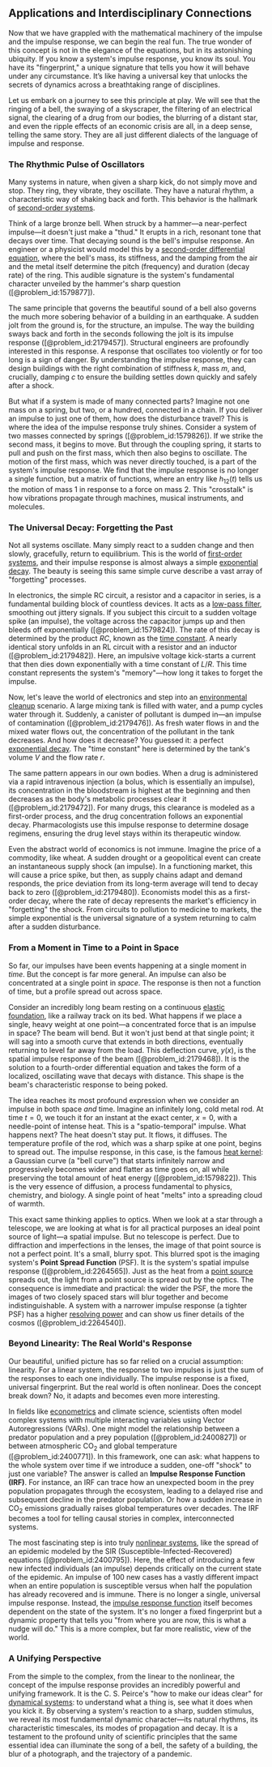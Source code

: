 ## Applications and Interdisciplinary Connections

Now that we have grappled with the mathematical machinery of the impulse and the impulse response, we can begin the real fun. The true wonder of this concept is not in the elegance of the equations, but in its astonishing ubiquity. If you know a system's impulse response, you know its soul. You have its "fingerprint," a unique signature that tells you how it will behave under any circumstance. It’s like having a universal key that unlocks the secrets of dynamics across a breathtaking range of disciplines.

Let us embark on a journey to see this principle at play. We will see that the ringing of a bell, the swaying of a skyscraper, the filtering of an electrical signal, the clearing of a drug from our bodies, the blurring of a distant star, and even the ripple effects of an economic crisis are all, in a deep sense, telling the same story. They are all just different dialects of the language of impulse and response.

### The Rhythmic Pulse of Oscillators

Many systems in nature, when given a sharp kick, do not simply move and stop. They ring, they vibrate, they oscillate. They have a natural rhythm, a characteristic way of shaking back and forth. This behavior is the hallmark of [second-order systems](@article_id:276061).

Think of a large bronze bell. When struck by a hammer—a near-perfect impulse—it doesn't just make a "thud." It erupts in a rich, resonant tone that decays over time. That decaying sound is the bell's impulse response. An engineer or a physicist would model this by a [second-order differential equation](@article_id:176234), where the bell's mass, its stiffness, and the damping from the air and the metal itself determine the pitch (frequency) and duration (decay rate) of the ring. This audible signature is the system's fundamental character unveiled by the hammer's sharp question ([@problem_id:1579877]).

The same principle that governs the beautiful sound of a bell also governs the much more sobering behavior of a building in an earthquake. A sudden jolt from the ground is, for the structure, an impulse. The way the building sways back and forth in the seconds following the jolt is its impulse response ([@problem_id:2179457]). Structural engineers are profoundly interested in this response. A response that oscillates too violently or for too long is a sign of danger. By understanding the impulse response, they can design buildings with the right combination of stiffness $k$, mass $m$, and, crucially, damping $c$ to ensure the building settles down quickly and safely after a shock.

But what if a system is made of many connected parts? Imagine not one mass on a spring, but two, or a hundred, connected in a chain. If you deliver an impulse to just one of them, how does the disturbance travel? This is where the idea of the impulse response truly shines. Consider a system of two masses connected by springs ([@problem_id:1579826]). If we strike the second mass, it begins to move. But through the coupling spring, it starts to pull and push on the first mass, which then also begins to oscillate. The motion of the first mass, which was never directly touched, is a part of the system's impulse response. We find that the impulse response is no longer a single function, but a matrix of functions, where an entry like $h_{12}(t)$ tells us the motion of mass 1 in response to a force on mass 2. This "crosstalk" is how vibrations propagate through machines, musical instruments, and molecules.

### The Universal Decay: Forgetting the Past

Not all systems oscillate. Many simply react to a sudden change and then slowly, gracefully, return to equilibrium. This is the world of [first-order systems](@article_id:146973), and their impulse response is almost always a simple [exponential decay](@article_id:136268). The beauty is seeing this same simple curve describe a vast array of "forgetting" processes.

In electronics, the simple RC circuit, a resistor and a capacitor in series, is a fundamental building block of countless devices. It acts as a [low-pass filter](@article_id:144706), smoothing out jittery signals. If you subject this circuit to a sudden voltage spike (an impulse), the voltage across the capacitor jumps up and then bleeds off exponentially ([@problem_id:1579824]). The rate of this decay is determined by the product $RC$, known as the [time constant](@article_id:266883). A nearly identical story unfolds in an RL circuit with a resistor and an inductor ([@problem_id:2179482]). Here, an impulsive voltage kick-starts a current that then dies down exponentially with a time constant of $L/R$. This time constant represents the system's "memory"—how long it takes to forget the impulse.

Now, let's leave the world of electronics and step into an [environmental cleanup](@article_id:194823) scenario. A large mixing tank is filled with water, and a pump cycles water through it. Suddenly, a canister of pollutant is dumped in—an impulse of contamination ([@problem_id:2179476]). As fresh water flows in and the mixed water flows out, the concentration of the pollutant in the tank decreases. And how does it decrease? You guessed it: a perfect [exponential decay](@article_id:136268). The "time constant" here is determined by the tank's volume $V$ and the flow rate $r$.

The same pattern appears in our own bodies. When a drug is administered via a rapid intravenous injection (a bolus, which is essentially an impulse), its concentration in the bloodstream is highest at the beginning and then decreases as the body's metabolic processes clear it ([@problem_id:2179472]). For many drugs, this clearance is modeled as a first-order process, and the drug concentration follows an exponential decay. Pharmacologists use this impulse response to determine dosage regimens, ensuring the drug level stays within its therapeutic window.

Even the abstract world of economics is not immune. Imagine the price of a commodity, like wheat. A sudden drought or a geopolitical event can create an instantaneous supply shock (an impulse). In a functioning market, this will cause a price spike, but then, as supply chains adapt and demand responds, the price deviation from its long-term average will tend to decay back to zero ([@problem_id:2179480]). Economists model this as a first-order decay, where the rate of decay represents the market's efficiency in "forgetting" the shock. From circuits to pollution to medicine to markets, the simple exponential is the universal signature of a system returning to calm after a sudden disturbance.

### From a Moment in Time to a Point in Space

So far, our impulses have been events happening at a single moment in *time*. But the concept is far more general. An impulse can also be concentrated at a single point in *space*. The response is then not a function of time, but a profile spread out across space.

Consider an incredibly long beam resting on a continuous [elastic foundation](@article_id:186045), like a railway track on its bed. What happens if we place a single, heavy weight at one point—a concentrated force that is an impulse in space? The beam will bend. But it won't just bend at that single point; it will sag into a smooth curve that extends in both directions, eventually returning to level far away from the load. This deflection curve, $y(x)$, is the spatial impulse response of the beam ([@problem_id:2179468]). It is the solution to a fourth-order differential equation and takes the form of a localized, oscillating wave that decays with distance. This shape is the beam's characteristic response to being poked.

The idea reaches its most profound expression when we consider an impulse in both space *and* time. Imagine an infinitely long, cold metal rod. At time $t=0$, we touch it for an instant at the exact center, $x=0$, with a needle-point of intense heat. This is a "spatio-temporal" impulse. What happens next? The heat doesn't stay put. It flows, it diffuses. The temperature profile of the rod, which was a sharp spike at one point, begins to spread out. The impulse response, in this case, is the famous [heat kernel](@article_id:171547): a Gaussian curve (a "bell curve") that starts infinitely narrow and progressively becomes wider and flatter as time goes on, all while preserving the total amount of heat energy ([@problem_id:1579822]). This is the very essence of diffusion, a process fundamental to physics, chemistry, and biology. A single point of heat "melts" into a spreading cloud of warmth.

This exact same thinking applies to optics. When we look at a star through a telescope, we are looking at what is for all practical purposes an ideal point source of light—a spatial impulse. But no telescope is perfect. Due to diffraction and imperfections in the lenses, the image of that point source is not a perfect point. It's a small, blurry spot. This blurred spot is the imaging system's **Point Spread Function** (PSF). It is the system's spatial impulse response ([@problem_id:2264565]). Just as the heat from a [point source](@article_id:196204) spreads out, the light from a point source is spread out by the optics. The consequence is immediate and practical: the wider the PSF, the more the images of two closely spaced stars will blur together and become indistinguishable. A system with a narrower impulse response (a tighter PSF) has a higher [resolving power](@article_id:170091) and can show us finer details of the cosmos ([@problem_id:2264540]).

### Beyond Linearity: The Real World's Response

Our beautiful, unified picture has so far relied on a crucial assumption: linearity. For a linear system, the response to two impulses is just the sum of the responses to each one individually. The impulse response is a fixed, universal fingerprint. But the real world is often nonlinear. Does the concept break down? No, it adapts and becomes even more interesting.

In fields like [econometrics](@article_id:140495) and climate science, scientists often model complex systems with multiple interacting variables using Vector Autoregressions (VARs). One might model the relationship between a predator population and a prey population ([@problem_id:2400827]) or between atmospheric $\text{CO}_2$ and global temperature ([@problem_id:2400771]). In this framework, one can ask: what happens to the whole system over time if we introduce a sudden, one-off "shock" to just one variable? The answer is called an **Impulse Response Function (IRF)**. For instance, an IRF can trace how an unexpected boom in the prey population propagates through the ecosystem, leading to a delayed rise and subsequent decline in the predator population. Or how a sudden increase in $\text{CO}_2$ emissions gradually raises global temperatures over decades. The IRF becomes a tool for telling causal stories in complex, interconnected systems.

The most fascinating step is into truly [nonlinear systems](@article_id:167853), like the spread of an epidemic modeled by the SIR (Susceptible-Infected-Recovered) equations ([@problem_id:2400795]). Here, the effect of introducing a few new infected individuals (an impulse) depends critically on the current state of the epidemic. An impulse of 100 new cases has a vastly different impact when an entire population is susceptible versus when half the population has already recovered and is immune. There is no longer a single, universal impulse response. Instead, the [impulse response function](@article_id:136604) itself becomes dependent on the state of the system. It's no longer a fixed fingerprint but a dynamic property that tells you "from where you are now, this is what a nudge will do." This is a more complex, but far more realistic, view of the world.

### A Unifying Perspective

From the simple to the complex, from the linear to the nonlinear, the concept of the impulse response provides an incredibly powerful and unifying framework. It is the C. S. Peirce's "how to make our ideas clear" for [dynamical systems](@article_id:146147): to understand what a thing is, see what it does when you kick it. By observing a system's reaction to a sharp, sudden stimulus, we reveal its most fundamental dynamic character—its natural rhythms, its characteristic timescales, its modes of propagation and decay. It is a testament to the profound unity of scientific principles that the same essential idea can illuminate the song of a bell, the safety of a building, the blur of a photograph, and the trajectory of a pandemic.